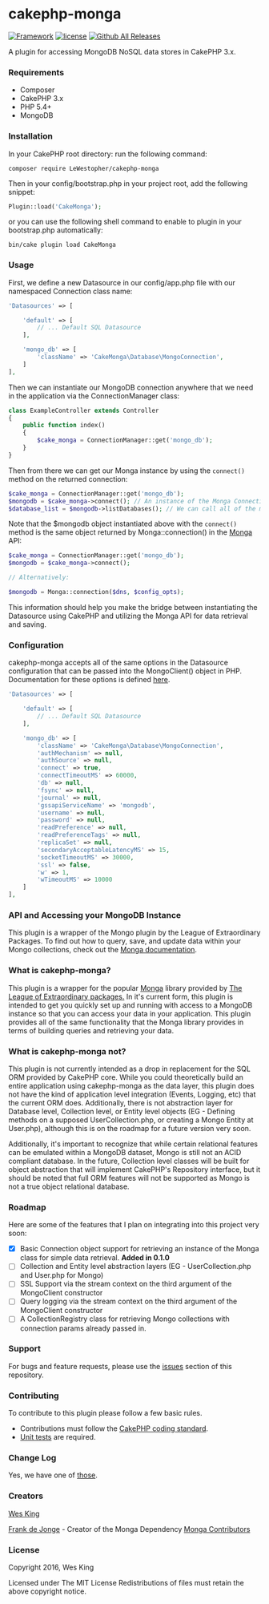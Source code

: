 # cakephp-monga

[![Framework](https://img.shields.io/badge/Framework-CakePHP%203.x-orange.svg)]()
[![license](https://img.shields.io/github/license/LeWestopher/cakephp-monga.svg?maxAge=2592000)]()
[![Github All Releases](https://img.shields.io/github/downloads/LeWestopher/cakephp-monga/total.svg?maxAge=2592000)]()

A plugin for accessing MongoDB NoSQL data stores in CakePHP 3.x.

### Requirements

* Composer
* CakePHP 3.x
* PHP 5.4+
* MongoDB

### Installation

In your CakePHP root directory: run the following command:

```
composer require LeWestopher/cakephp-monga
```

Then in your config/bootstrap.php in your project root, add the following snippet:

```php
Plugin::load('CakeMonga');
```

or you can use the following shell command to enable to plugin in your bootstrap.php automatically:

```
bin/cake plugin load CakeMonga
```

### Usage

First, we define a new Datasource in our config/app.php file with our namespaced Connection class name:

```php
'Datasources' => [

    'default' => [
        // ... Default SQL Datasource
    ],

    'mongo_db' => [
        'className' => 'CakeMonga\Database\MongoConnection',
    ]
],
```

Then we can instantiate our MongoDB connection anywhere that we need in the application via the ConnectionManager class:

```php
class ExampleController extends Controller
{
    public function index()
    {
        $cake_monga = ConnectionManager::get('mongo_db');
    }
}
```

Then from there we can get our Monga instance by using the `connect()` method on the returned connection:

```php
$cake_monga = ConnectionManager::get('mongo_db');
$mongodb = $cake_monga->connect(); // An instance of the Monga Connection object
$database_list = $mongodb->listDatabases(); // We can call all of the methods on that Monga object provided by their API
```

Note that the $mongodb object instantiated above with the `connect()` method is the same object returned by Monga::connection() in the [Monga](https://github.com/thephpleague/monga) API:

```php
$cake_monga = ConnectionManager::get('mongo_db');
$mongodb = $cake_monga->connect();

// Alternatively:

$mongodb = Monga::connection($dns, $config_opts);
```

This information should help you make the bridge between instantiating the Datasource using CakePHP and utilizing the Monga API for data retrieval and saving.

### Configuration

cakephp-monga accepts all of the same options in the Datasource configuration that can be passed into the MongoClient() object in PHP.  Documentation for these options is defined [here](http://php.net/manual/en/mongoclient.construct.php).

```php
'Datasources' => [

    'default' => [
        // ... Default SQL Datasource
    ],

    'mongo_db' => [
        'className' => 'CakeMonga\Database\MongoConnection',
        'authMechanism' => null,
        'authSource' => null,
        'connect' => true,
        'connectTimeoutMS' => 60000,
        'db' => null,
        'fsync' => null,
        'journal' => null,
        'gssapiServiceName' => 'mongodb',
        'username' => null,
        'password' => null,
        'readPreference' => null,
        'readPreferenceTags' => null,
        'replicaSet' => null,
        'secondaryAcceptableLatencyMS' => 15,
        'socketTimeoutMS' => 30000,
        'ssl' => false,
        'w' => 1,
        'wTimeoutMS' => 10000
    ]
],
```

### API and Accessing your MongoDB Instance

This plugin is a wrapper of the Mongo plugin by the League of Extraordinary Packages.  To find out how to query, save, and update data within your Mongo collections, check out the [Monga documentation](https://github.com/thephpleague/monga).

### What is cakephp-monga?

This plugin is a wrapper for the popular [Monga](https://github.com/thephpleague/monga) library provided by [The League of Extraordinary packages.](https://thephpleague.com/)  In it's current form, this plugin is intended to get you quickly set up and running with access to a MongoDB instance so that you can access your data in your application.  This plugin provides all of the same functionality that the Monga library provides in terms of building queries and retrieving your data.



### What is cakephp-monga not?

This plugin is not currently intended as a drop in replacement for the SQL ORM provided by CakePHP core.  While you could theoretically build an entire application using cakephp-monga as the data layer, this plugin does not have the kind of application level integration (Events, Logging, etc) that the current ORM does.  Additionally, there is not abstraction layer for Database level, Collection level, or Entity level objects (EG - Defining methods on a supposed UserCollection.php, or creating a Mongo Entity at User.php), although this is on the roadmap for a future version very soon.

Additionally, it's important to recognize that while certain relational features can be emulated within a MongoDB dataset, Mongo is still not an ACID compliant database.  In the future, Collection level classes will be built for object abstraction that will implement CakePHP's Repository interface, but it should be noted that full ORM features will not be supported as Mongo is not a true object relational database.

### Roadmap

Here are some of the features that I plan on integrating into this project very soon:

- [X] Basic Connection object support for retrieving an instance of the Monga class for simple data retrieval. **Added in 0.1.0**
- [ ] Collection and Entity level abstraction layers (EG - UserCollection.php and User.php for Mongo)
- [ ] SSL Support via the stream context on the third argument of the MongoClient constructor
- [ ] Query logging via the stream context on the third argument of the MongoClient constructor
- [ ] A CollectionRegistry class for retrieving Mongo collections with connection params already passed in.

### Support

For bugs and feature requests, please use the [issues](https://github.com/LeWestopher/cakephp-monga/issues) section of this repository.

### Contributing

To contribute to this plugin please follow a few basic rules.

* Contributions must follow the [CakePHP coding standard](http://book.cakephp.org/3.0/en/contributing/cakephp-coding-conventions.html).
* [Unit tests](http://book.cakephp.org/3.0/en/development/testing.html) are required.

### Change Log

Yes, we have one of [those](https://github.com/LeWestopher/cakephp-monga/blob/master/CHANGELOG.md).

### Creators

[Wes King](http://www.github.com/lewestopher)

[Frank de Jonge](https://github.com/frankdejonge) - Creator of the Monga Dependency
[Monga Contributors](https://github.com/thephpleague/monga/contributors)

### License

Copyright 2016, Wes King

Licensed under The MIT License Redistributions of files must retain the above copyright notice.
